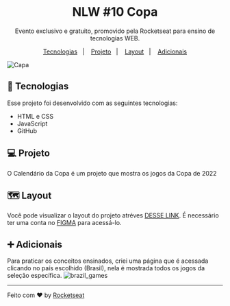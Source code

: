 <h1 align="center"> NLW #10 Copa </h1>

<p align="center">
Evento exclusivo e gratuito, promovido pela Rocketseat para ensino de tecnologias WEB.
</p>

<p align="center">
  <a href="#-tecnologias">Tecnologias</a>&nbsp;&nbsp;&nbsp;|&nbsp;&nbsp;&nbsp;
  <a href="#-projeto">Projeto</a>&nbsp;&nbsp;&nbsp;|&nbsp;&nbsp;&nbsp;
  <a href="#-layout">Layout</a>&nbsp;&nbsp;&nbsp;|&nbsp;&nbsp;&nbsp;
  <a href="#-adicionais">Adicionais</a>
</p>

![Capa](https://user-images.githubusercontent.com/102264203/200135902-dfb15354-a1c7-41e3-85a2-0c716d650557.jpg)




## 🚀 Tecnologias

Esse projeto foi desenvolvido com as seguintes tecnologias:

- HTML e CSS
- JavaScript
- GitHub



## 💻 Projeto

O Calendário da Copa é um projeto que mostra os jogos da Copa de 2022


## 🗺️ Layout
Você pode visualizar o layout do projeto atréves [DESSE LINK](). É necessário ter uma conta no [FIGMA](https://figma.com) para acessá-lo.



## ➕ Adicionais
Para praticar os conceitos ensinados, criei uma página que é acessada clicando no país escolhido (Brasil), nela é mostrada todos os jogos da seleção específica.
![brazil_games](https://user-images.githubusercontent.com/102264203/200135911-fb93aaf5-ae3d-40a6-8c50-d6a1dc158e73.png)

---

Feito com ♥ by <a href="https://www.rocketseat.com.br/">Rocketseat</a>
